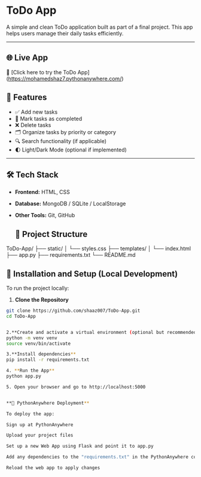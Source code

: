 #  ToDo App

A simple and clean ToDo application built as part of a final project. This app helps users manage their daily tasks efficiently.

---

## 🌐 Live App

🔗 [Click here to try the ToDo App] (https://mohamedshaz7.pythonanywhere.com/)
## 🚀 Features

- ✅ Add new tasks
- 📌 Mark tasks as completed
- ❌ Delete tasks
- 🗂️ Organize tasks by priority or category
- 🔍 Search functionality (if applicable)
- 🌓 Light/Dark Mode (optional if implemented)

---

## 🛠️ Tech Stack

- **Frontend:** HTML, CSS 
- **Database:** MongoDB / SQLite / LocalStorage  
- **Other Tools:** Git, GitHub

  ## 📂 Project Structure

ToDo-App/
├── static/
│ └── styles.css
├── templates/
│ └── index.html
├── app.py
├── requirements.txt
└── README.md


## 🚀 Installation and Setup (Local Development)

To run the project locally:

1. **Clone the Repository**
```bash
git clone https://github.com/shaaz007/ToDo-App.git
cd ToDo-App


2.**Create and activate a virtual environment (optional but recommended)** 
python -m venv venv
source venv/bin/activate

3.**Install dependencies**
pip install -r requirements.txt

4. **Run the App**
python app.py

5. Open your browser and go to http://localhost:5000


**🐍 PythonAnywhere Deployment**

To deploy the app:

Sign up at PythonAnywhere

Upload your project files

Set up a new Web App using Flask and point it to app.py

Add any dependencies to the "requirements.txt" in the PythonAnywhere console

Reload the web app to apply changes









